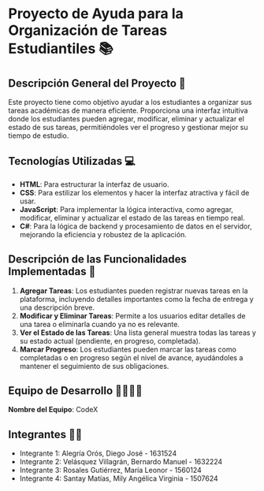 # Proyecto de Ayuda para la Organización de Tareas Estudiantiles 📚

## Descripción General del Proyecto 📘
Este proyecto tiene como objetivo ayudar a los estudiantes a organizar sus tareas académicas de manera eficiente. Proporciona una interfaz intuitiva donde los estudiantes pueden agregar, modificar, eliminar y actualizar el estado de sus tareas, permitiéndoles ver el progreso y gestionar mejor su tiempo de estudio.

## Tecnologías Utilizadas 💻
- **HTML**: Para estructurar la interfaz de usuario.
- **CSS**: Para estilizar los elementos y hacer la interfaz atractiva y fácil de usar.
- **JavaScript**: Para implementar la lógica interactiva, como agregar, modificar, eliminar y actualizar el estado de las tareas en tiempo real.
- **C#**: Para la lógica de backend y procesamiento de datos en el servidor, mejorando la eficiencia y robustez de la aplicación.
  
## Descripción de las Funcionalidades Implementadas 📖
1. **Agregar Tareas**: Los estudiantes pueden registrar nuevas tareas en la plataforma, incluyendo detalles importantes como la fecha de entrega y una descripción breve.
2. **Modificar y Eliminar Tareas**: Permite a los usuarios editar detalles de una tarea o eliminarla cuando ya no es relevante.
3. **Ver el Estado de las Tareas**: Una lista general muestra todas las tareas y su estado actual (pendiente, en progreso, completada).
4. **Marcar Progreso**: Los estudiantes pueden marcar las tareas como completadas o en progreso según el nivel de avance, ayudándoles a mantener el seguimiento de sus obligaciones.

## Equipo de Desarrollo 👨‍💻👩‍💻
**Nombre del Equipo**: CodeX

## Integrantes 👫👫
- Integrante 1: Alegría Orós, Diego José - 1631524
- Integrante 2: Velásquez Villagrán, Bernardo Manuel - 1632224
- Integrante 3: Rosales Gutiérrez, María Leonor - 1560124
- Integrante 4: Santay Matías, Mily Angélica Virginia - 1507624

